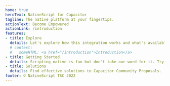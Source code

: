 ```yaml
---
home: true
heroText: NativeScript for Capacitor
tagline: The native platform at your fingertips.
actionText: Become Empowered
actionLink: /introduction
features:
- title: Explore
  details: Let's explore how this integration works and what's available.
  # context:
  #   someHTML: <a href="/introduction">Introduction</a>
- title: Getting Started
  details: Scripting native is fun but don't take our word for it. Try it!
- title: Solutions
  details: Find effective solutions to Capacitor Community Proposals.
footer: © NativeScript TSC 2022
---
```


<!-- {{{ someHTML }}} -->